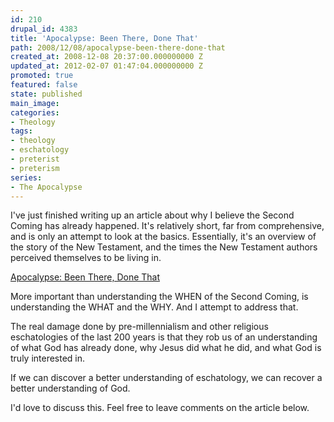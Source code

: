 ```yaml
---
id: 210
drupal_id: 4383
title: 'Apocalypse: Been There, Done That'
path: 2008/12/08/apocalypse-been-there-done-that
created_at: 2008-12-08 20:37:00.000000000 Z
updated_at: 2012-02-07 01:47:04.000000000 Z
promoted: true
featured: false
state: published
main_image: 
categories:
- Theology
tags:
- theology
- eschatology
- preterist
- preterism
series:
- The Apocalypse
---
```

I've just finished writing up an article about why I believe the Second Coming has already happened. It's relatively short, far from comprehensive, and is only an attempt to look at the basics. Essentially, it's an overview of the story of the New Testament, and the times the New Testament authors perceived themselves to be living in.

[Apocalypse: Been There, Done That](http://micahredding.com/blog/2008/09/16/apocalypse-been-there-done)

More important than understanding the WHEN of the Second Coming, is understanding the WHAT and the WHY. And I attempt to address that.

The real damage done by pre-millennialism and other religious eschatologies of the last 200 years is that they rob us of an understanding of what God has already done, why Jesus did what he did, and what God is truly interested in.

If we can discover a better understanding of eschatology, we can recover a better understanding of God.

I'd love to discuss this. Feel free to leave comments on the article below.
